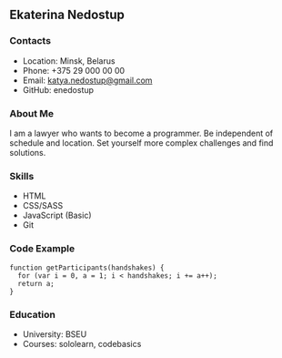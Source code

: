 ## Ekaterina Nedostup
### Contacts
* Location: Minsk, Belarus
* Phone: +375 29 000 00 00
* Email: katya.nedostup@gmail.com
* GitHub: enedostup
### About Me
I am a lawyer who wants to become a programmer.
Be independent of schedule and location. Set yourself more complex challenges and find solutions.
### Skills
* HTML
* CSS/SASS
* JavaScript (Basic)
* Git
### Code Example
```
function getParticipants(handshakes) {
  for (var i = 0, a = 1; i < handshakes; i += a++);
  return a;
}
``` 
### Education
* University: BSEU
* Courses: sololearn, codebasics
